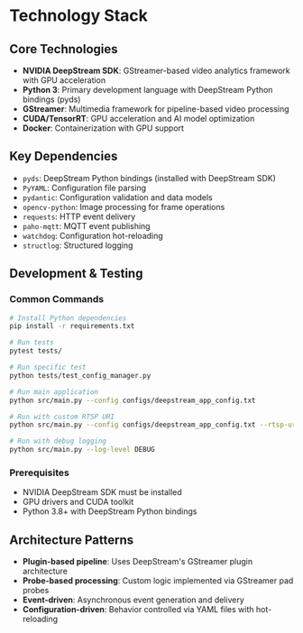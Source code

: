 # Technology Stack

## Core Technologies

- **NVIDIA DeepStream SDK**: GStreamer-based video analytics framework with GPU acceleration
- **Python 3**: Primary development language with DeepStream Python bindings (pyds)
- **GStreamer**: Multimedia framework for pipeline-based video processing
- **CUDA/TensorRT**: GPU acceleration and AI model optimization
- **Docker**: Containerization with GPU support

## Key Dependencies

- `pyds`: DeepStream Python bindings (installed with DeepStream SDK)
- `PyYAML`: Configuration file parsing
- `pydantic`: Configuration validation and data models
- `opencv-python`: Image processing for frame operations
- `requests`: HTTP event delivery
- `paho-mqtt`: MQTT event publishing
- `watchdog`: Configuration hot-reloading
- `structlog`: Structured logging

## Development & Testing

### Common Commands

```bash
# Install Python dependencies
pip install -r requirements.txt

# Run tests
pytest tests/

# Run specific test
python tests/test_config_manager.py

# Run main application
python src/main.py --config configs/deepstream_app_config.txt

# Run with custom RTSP URI
python src/main.py --config configs/deepstream_app_config.txt --rtsp-uri rtsp://example.com/stream

# Run with debug logging
python src/main.py --log-level DEBUG
```

### Prerequisites

- NVIDIA DeepStream SDK must be installed
- GPU drivers and CUDA toolkit
- Python 3.8+ with DeepStream Python bindings

## Architecture Patterns

- **Plugin-based pipeline**: Uses DeepStream's GStreamer plugin architecture
- **Probe-based processing**: Custom logic implemented via GStreamer pad probes
- **Event-driven**: Asynchronous event generation and delivery
- **Configuration-driven**: Behavior controlled via YAML files with hot-reloading